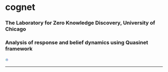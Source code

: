 # cognet


### The Laboratory for Zero Knowledge Discovery, University of Chicago 

### Analysis of response and belief dynamics using Quasinet framework

<img src="logozed_white.png" width="10"/>

---

